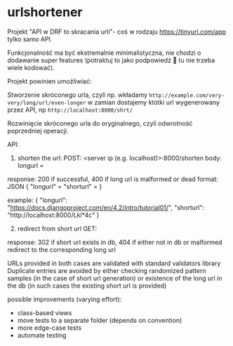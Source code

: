# urlshortener
Projekt "API w DRF to skracania urli"- coś w rodzaju https://tinyurl.com/app tylko samo API.

Funkcjonalność ma być ekstremalnie minimalistyczna, nie chodzi o dodawanie super features (potraktuj to jako podpowiedź :slightly_smiling_face: tu nie trzeba wiele kodować).

Projekt powinien umożliwiać:

Stworzenie skróconego urla, czyli np. wkładamy `http://example.com/very-very/long/url/even-longer` w zamian dostajemy któtki url wygenerowany przez API, np `http://localhost:8000/shrt/`

Rozwinięcie skróconego urla do oryginalnego, czyli odwrotność poprzedniej operacji.


API:
1. shorten the url:
POST: <server ip (e.g. localhost)>:8000/shorten
  body: longurl = <long url>

response: 200 if successful, 400 if long url is malformed or dead
  format: JSON
  {
    "longurl" = <long url>
    "shorturl" = <result short url>
  }
  
  example:
  {
    "longurl": "https://docs.djangoproject.com/en/4.2/intro/tutorial01/",
    "shorturl": "http://localhost:8000/Lkl*4c"
  }
  
2. redirect from short url
GET: <short url>
 
response: 302 if short url exists in db, 404 if either not in db or malformed
  redirect to the corresponding long url
  
URLs provided in both cases are validated with standard validators library
Duplicate entries are avoided by either checking randomized pattern samples (in the case of short url generation) or existence of the long url in the db (in such cases the existing short url is provided)

possible improvements (varying effort):
  * class-based views
  * move tests to a separate folder (depends on convention)
  * more edge-case tests
  * automate testing
  
